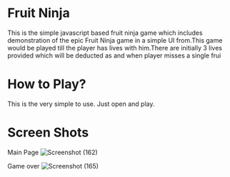 # Fruit Ninja
This is the simple javascript based fruit ninja game which includes demonstration of the epic Fruit Ninja game in a simple UI from.This game would be played till the player has lives with him.There are initially 3 lives provided which will be deducted as and when player misses a single frui

# How to Play?
This is the very simple to use.
Just open and play.

# Screen Shots
Main Page
![Screenshot (162)](https://user-images.githubusercontent.com/87376932/155844738-1d4f8ce3-98ce-4103-a79e-75e6332dc7f3.png)


Game over
![Screenshot (165)](https://user-images.githubusercontent.com/87376932/155844904-78dcc481-8be0-4ed3-9860-26460a6be657.png)




